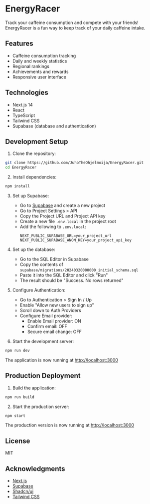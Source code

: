 # EnergyRacer

Track your caffeine consumption and compete with your friends! EnergyRacer is a fun way to keep track of your daily caffeine intake.

## Features

- Caffeine consumption tracking
- Daily and weekly statistics
- Regional rankings
- Achievements and rewards
- Responsive user interface

## Technologies

- Next.js 14
- React
- TypeScript
- Tailwind CSS
- Supabase (database and authentication)

## Development Setup

1. Clone the repository:
```bash
git clone https://github.com/JuhoTheOhjelmoija/EnergyRacer.git
cd EnergyRacer
```

2. Install dependencies:
```bash
npm install
```

3. Set up Supabase:
   - Go to [Supabase](https://supabase.com/) and create a new project
   - Go to Project Settings > API
   - Copy the Project URL and Project API key
   - Create a new file `.env.local` in the project root
   - Add the following to `.env.local`:
     ```
     NEXT_PUBLIC_SUPABASE_URL=your_project_url
     NEXT_PUBLIC_SUPABASE_ANON_KEY=your_project_api_key
     ```

4. Set up the database:
   - Go to the SQL Editor in Supabase
   - Copy the contents of `supabase/migrations/20240320000000_initial_schema.sql`
   - Paste it into the SQL Editor and click "Run"
   - The result should be "Success. No rows returned"

5. Configure Authentication:
   - Go to Authentication > Sign In / Up
   - Enable "Allow new users to sign up"
   - Scroll down to Auth Providers
   - Configure Email provider:
     - Enable Email provider: ON
     - Confirm email: OFF
     - Secure email change: OFF

6. Start the development server:
```bash
npm run dev
```

The application is now running at [http://localhost:3000](http://localhost:3000)

## Production Deployment

1. Build the application:
```bash
npm run build
```

2. Start the production server:
```bash
npm start
```

The production version is now running at [http://localhost:3000](http://localhost:3000)

## License

MIT

## Acknowledgments

- [Next.js](https://nextjs.org/)
- [Supabase](https://supabase.com/)
- [Shadcn/ui](https://ui.shadcn.com/)
- [Tailwind CSS](https://tailwindcss.com/) 
